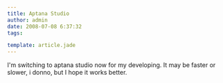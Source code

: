 ```yaml
---
title: Aptana Studio
author: admin
date: 2008-07-08 6:37:32
tags: 

template: article.jade
---
```


I'm switching to aptana studio now for my developing. It may be faster or slower, i donno, but I hope it works better.
